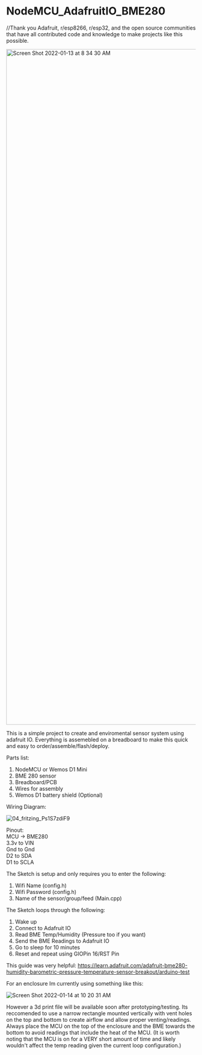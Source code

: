 # NodeMCU_AdafruitIO_BME280

//Thank you Adafruit, r/esp8266, r/esp32, and the open source communities that have all contributed code and knowledge to make projects like this possible. 

<img width="1792" alt="Screen Shot 2022-01-13 at 8 34 30 AM" src="https://user-images.githubusercontent.com/57408800/149534980-d1546cdd-539b-4bed-8a30-7e0371cd0cbd.png">

This is a simple project to create and enviromental sensor system using adafruit IO. Everything is assemebled on a breadboard to make this quick and easy to order/assemble/flash/deploy.  


Parts list: 
1. NodeMCU or Wemos D1 Mini 
2. BME 280 sensor 
3. Breadboard/PCB 
4. Wires for assembly 
5. Wemos D1 battery shield (Optional) 


Wiring Diagram: 

![04_fritzing_Ps1S7zdiF9](https://user-images.githubusercontent.com/57408800/149536507-9f4553a0-7166-4fc1-8b2a-91322001be01.jpg)



Pinout:  
MCU -> BME280   
3.3v to VIN   
Gnd to Gnd   
D2 to SDA  
D1 to SCLA  




The Sketch is setup and only requires you to enter the following: 
1. Wifi Name (config.h)
2. Wifi Password (config.h)
3. Name of the sensor/group/feed   (Main.cpp)
  



The Sketch loops through the following: 

1. Wake up 
2. Connect to Adafruit IO 
3. Read BME Temp/Humidity (Pressure too if you want) 
4. Send the BME Readings to Adafruit IO 
5. Go to sleep for 10 minutes
6. Reset and repeat using GIOPin 16/RST Pin 

  
    
This guide was very helpful:
https://learn.adafruit.com/adafruit-bme280-humidity-barometric-pressure-temperature-sensor-breakout/arduino-test


For an enclosure Im currently using something like this:  


![Screen Shot 2022-01-14 at 10 20 31 AM](https://user-images.githubusercontent.com/57408800/149539663-9d7c9d53-1c96-4ed1-9775-ad436c2ec18a.png)



However a 3d print file will be available soon after prototyping/testing.  Its reccomended to use a narrow rectangle mounted vertically with vent holes on the top and bottom to create airflow and allow proper venting/readings.  Always place the MCU on the top of the enclosure and the BME towards the bottom to avoid readings that include the heat of the MCU.  (It is worth noting that the MCU is on for a VERY short amount of time and likely wouldn't affect the temp reading given the current loop configuration.)



